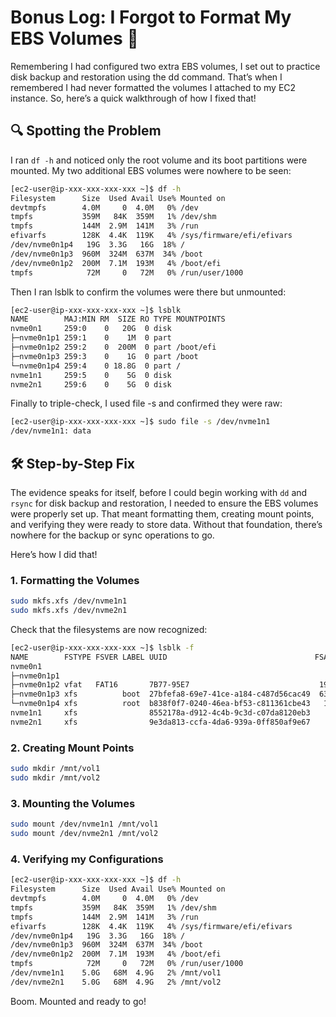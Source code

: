 # Bonus Log: I Forgot to Format My EBS Volumes 🐧

Remembering I had configured two extra EBS volumes, I set out to practice disk backup and restoration using the dd command. That’s when I remembered I had never formatted the volumes I attached to my EC2 instance. So, here’s a quick walkthrough of how I fixed that!

## 🔍 Spotting the Problem

I ran `df -h` and noticed only the root volume and its boot partitions were mounted. My two additional EBS volumes were nowhere to be seen:

```bash
[ec2-user@ip-xxx-xxx-xxx-xxx ~]$ df -h
Filesystem      Size  Used Avail Use% Mounted on
devtmpfs        4.0M     0  4.0M   0% /dev
tmpfs           359M   84K  359M   1% /dev/shm
tmpfs           144M  2.9M  141M   3% /run
efivarfs        128K  4.4K  119K   4% /sys/firmware/efi/efivars
/dev/nvme0n1p4   19G  3.3G   16G  18% /
/dev/nvme0n1p3  960M  324M  637M  34% /boot
/dev/nvme0n1p2  200M  7.1M  193M   4% /boot/efi
tmpfs            72M     0   72M   0% /run/user/1000
```

Then I ran lsblk to confirm the volumes were there but unmounted:

```bash
[ec2-user@ip-xxx-xxx-xxx-xxx ~]$ lsblk
NAME        MAJ:MIN RM  SIZE RO TYPE MOUNTPOINTS
nvme0n1     259:0    0   20G  0 disk
├─nvme0n1p1 259:1    0    1M  0 part
├─nvme0n1p2 259:2    0  200M  0 part /boot/efi
├─nvme0n1p3 259:3    0    1G  0 part /boot
└─nvme0n1p4 259:4    0 18.8G  0 part /
nvme1n1     259:5    0    5G  0 disk
nvme2n1     259:6    0    5G  0 disk
```

Finally to triple-check, I used file -s and confirmed they were raw:

```bash
[ec2-user@ip-xxx-xxx-xxx-xxx ~]$ sudo file -s /dev/nvme1n1
/dev/nvme1n1: data
```

## 🛠️ Step-by-Step Fix

The evidence speaks for itself, before I could begin working with `dd` and `rsync` for disk backup and restoration, I needed to ensure the EBS volumes were properly set up. That meant formatting them, creating mount points, and verifying they were ready to store data. Without that foundation, there’s nowhere for the backup or sync operations to go. 

Here’s how I did that!

### 1. Formatting the Volumes

```bash  
sudo mkfs.xfs /dev/nvme1n1  
sudo mkfs.xfs /dev/nvme2n1  
```

Check that the filesystems are now recognized:

```bash  
[ec2-user@ip-xxx-xxx-xxx-xxx ~]$ lsblk -f  
NAME        FSTYPE FSVER LABEL UUID                                 FSAVAIL FSUSE% MOUNTPOINTS
nvme0n1
├─nvme0n1p1
├─nvme0n1p2 vfat   FAT16       7B77-95E7                             192.7M     4% /boot/efi
├─nvme0n1p3 xfs          boot  27bfefa8-69e7-41ce-a184-c487d56cac49  636.8M    34% /boot
└─nvme0n1p4 xfs          root  b838f0f7-0240-46ea-bf53-c811361cbe43   15.5G    17% /
nvme1n1     xfs                8552178a-d912-4c4b-9c3d-c07da8120eb3    4.9G     1% /mnt/vol1
nvme2n1     xfs                9e3da813-ccfa-4da6-939a-0ff850af9e67    4.9G     1% /mnt/vol2  
```

### 2. Creating Mount Points

```bash  
sudo mkdir /mnt/vol1  
sudo mkdir /mnt/vol2  
```

### 3. Mounting the Volumes

```bash  
sudo mount /dev/nvme1n1 /mnt/vol1  
sudo mount /dev/nvme2n1 /mnt/vol2  
```

### 4. Verifying my Configurations

```bash  
[ec2-user@ip-xxx-xxx-xxx-xxx ~]$ df -h  
Filesystem      Size  Used Avail Use% Mounted on
devtmpfs        4.0M     0  4.0M   0% /dev
tmpfs           359M   84K  359M   1% /dev/shm
tmpfs           144M  2.9M  141M   3% /run
efivarfs        128K  4.4K  119K   4% /sys/firmware/efi/efivars
/dev/nvme0n1p4   19G  3.3G   16G  18% /
/dev/nvme0n1p3  960M  324M  637M  34% /boot
/dev/nvme0n1p2  200M  7.1M  193M   4% /boot/efi
tmpfs            72M     0   72M   0% /run/user/1000
/dev/nvme1n1    5.0G   68M  4.9G   2% /mnt/vol1
/dev/nvme2n1    5.0G   68M  4.9G   2% /mnt/vol2
```

Boom. Mounted and ready to go!
